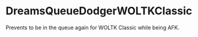 # DreamsQueueDodgerWOLTKClassic
Prevents to be in the queue again for WOLTK Classic while being AFK.
